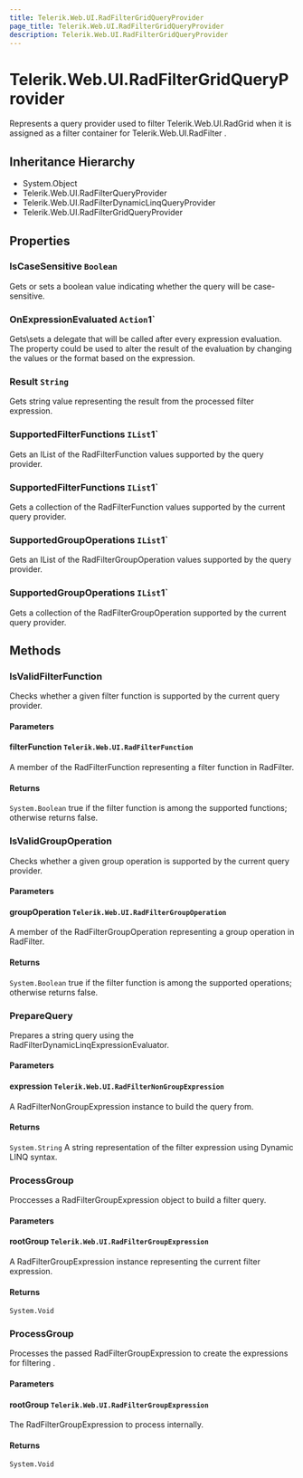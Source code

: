 ```yaml
---
title: Telerik.Web.UI.RadFilterGridQueryProvider
page_title: Telerik.Web.UI.RadFilterGridQueryProvider
description: Telerik.Web.UI.RadFilterGridQueryProvider
---
```


# Telerik.Web.UI.RadFilterGridQueryProvider

Represents a query provider used to filter Telerik.Web.UI.RadGrid when it is assigned as a filter 
            container for Telerik.Web.UI.RadFilter .

## Inheritance Hierarchy

* System.Object
* Telerik.Web.UI.RadFilterQueryProvider
* Telerik.Web.UI.RadFilterDynamicLinqQueryProvider
* Telerik.Web.UI.RadFilterGridQueryProvider

## Properties

###  IsCaseSensitive `Boolean`

Gets or sets a boolean value indicating whether the query will be case-sensitive.

###  OnExpressionEvaluated `Action`1`

Gets\sets a delegate that will be called after every expression evaluation.
            The property could be used to alter the result of the evaluation by changing
            the values or the format based on the expression.

###  Result `String`

Gets string value representing the result from the processed filter expression.

###  SupportedFilterFunctions `IList`1`

Gets an IList of the RadFilterFunction values supported by the query provider.

###  SupportedFilterFunctions `IList`1`

Gets a collection of the RadFilterFunction values supported by the current query provider.

###  SupportedGroupOperations `IList`1`

Gets an IList of the RadFilterGroupOperation values supported by the query provider.

###  SupportedGroupOperations `IList`1`

Gets a collection of the RadFilterGroupOperation supported by the current query provider.

## Methods

###  IsValidFilterFunction

Checks whether a given filter function is supported by the current query provider.

#### Parameters

#### filterFunction `Telerik.Web.UI.RadFilterFunction`

A member of the RadFilterFunction representing a filter function
            in RadFilter.

#### Returns

`System.Boolean` true if the filter function is among the supported functions; otherwise returns false.

###  IsValidGroupOperation

Checks whether a given group operation is supported by the current query provider.

#### Parameters

#### groupOperation `Telerik.Web.UI.RadFilterGroupOperation`

A member of the RadFilterGroupOperation representing a group operation
            in RadFilter.

#### Returns

`System.Boolean` true if the filter function is among the supported operations; otherwise returns false.

###  PrepareQuery

Prepares a string query using the RadFilterDynamicLinqExpressionEvaluator.

#### Parameters

#### expression `Telerik.Web.UI.RadFilterNonGroupExpression`

A RadFilterNonGroupExpression instance to build the query from.

#### Returns

`System.String` A string representation of the filter expression using Dynamic LINQ syntax.

###  ProcessGroup

Proccesses a RadFilterGroupExpression object to build a filter query.

#### Parameters

#### rootGroup `Telerik.Web.UI.RadFilterGroupExpression`

A RadFilterGroupExpression instance representing the current filter
            expression.

#### Returns

`System.Void` 

###  ProcessGroup

Processes the passed RadFilterGroupExpression to create the expressions for
            filtering .

#### Parameters

#### rootGroup `Telerik.Web.UI.RadFilterGroupExpression`

The RadFilterGroupExpression to process internally.

#### Returns

`System.Void` 

